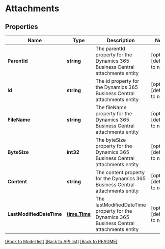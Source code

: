 # Attachments

## Properties
Name | Type | Description | Notes
------------ | ------------- | ------------- | -------------
**ParentId** | **string** | The parentId property for the Dynamics 365 Business Central attachments entity | [optional] [default to null]
**Id** | **string** | The id property for the Dynamics 365 Business Central attachments entity | [optional] [default to null]
**FileName** | **string** | The fileName property for the Dynamics 365 Business Central attachments entity | [optional] [default to null]
**ByteSize** | **int32** | The byteSize property for the Dynamics 365 Business Central attachments entity | [optional] [default to null]
**Content** | **string** | The content property for the Dynamics 365 Business Central attachments entity | [optional] [default to null]
**LastModifiedDateTime** | [**time.Time**](time.Time.md) | The lastModifiedDateTime property for the Dynamics 365 Business Central attachments entity | [optional] [default to null]

[[Back to Model list]](../README.md#documentation-for-models) [[Back to API list]](../README.md#documentation-for-api-endpoints) [[Back to README]](../README.md)

